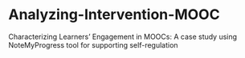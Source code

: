 # Analyzing-Intervention-MOOC
Characterizing Learners’ Engagement in MOOCs: A case study using NoteMyProgress tool for supporting self-regulation

